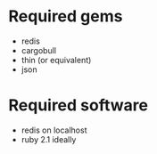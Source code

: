 # Required gems

* redis
* cargobull
* thin (or equivalent)
* json

# Required software

* redis on localhost
* ruby 2.1 ideally

